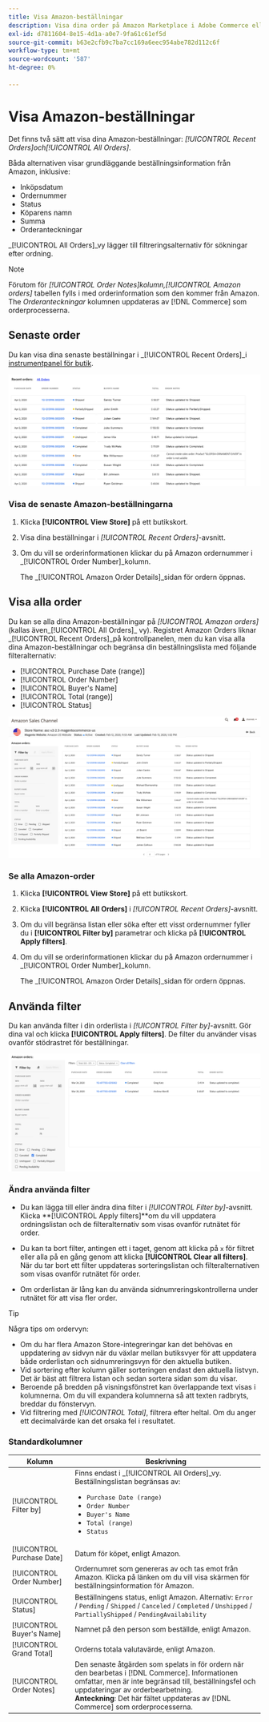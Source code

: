 ```yaml
---
title: Visa Amazon-beställningar
description: Visa dina order på Amazon Marketplace i Adobe Commerce eller Magento Open Source Admin.
exl-id: d7811604-8e15-4d1a-a0e7-9fa61c61ef5d
source-git-commit: b63e2cfb9c7ba7cc169a6eec954abe782d112c6f
workflow-type: tm+mt
source-wordcount: '587'
ht-degree: 0%

---
```


# Visa Amazon-beställningar

Det finns två sätt att visa dina Amazon-beställningar: _[!UICONTROL Recent Orders]_och_[!UICONTROL All Orders]_.

Båda alternativen visar grundläggande beställningsinformation från Amazon, inklusive:

- Inköpsdatum
- Ordernummer
- Status
- Köparens namn
- Summa
- Orderanteckningar

_[!UICONTROL All Orders]_vy lägger till filtreringsalternativ för sökningar efter ordning.

>[!NOTE]
>
>Förutom för _[!UICONTROL Order Notes]_kolumn,_[!UICONTROL Amazon orders]_ tabellen fylls i med orderinformation som den kommer från Amazon. The _Orderanteckningar_ kolumnen uppdateras av [!DNL Commerce] som orderprocesserna.

## Senaste order

Du kan visa dina senaste beställningar i _[!UICONTROL Recent Orders]_i [instrumentpanel för butik](./amazon-store-dashboard.md).

![Senaste order](assets/amazon-recent-orders-imported.png)

### Visa de senaste Amazon-beställningarna

1. Klicka **[!UICONTROL View Store]** på ett butikskort.

1. Visa dina beställningar i _[!UICONTROL Recent Orders]_-avsnitt.

1. Om du vill se orderinformationen klickar du på Amazon ordernummer i _[!UICONTROL Order Number]_kolumn.

   The _[!UICONTROL Amazon Order Details]_sidan för ordern öppnas.

## Visa alla order

Du kan se alla dina Amazon-beställningar på _[!UICONTROL Amazon orders]_(kallas även_[!UICONTROL All Orders]_ vy). Registret Amazon Orders liknar _[!UICONTROL Recent Orders]_på kontrollpanelen, men du kan visa alla dina Amazon-beställningar och begränsa din beställningslista med följande filteralternativ:

- [!UICONTROL Purchase Date (range)]
- [!UICONTROL Order Number]
- [!UICONTROL Buyer's Name]
- [!UICONTROL Total (range)]
- [!UICONTROL Status]

![Amazon beställningar](assets/amazon-orders-list-all.png)

### Se alla Amazon-order

1. Klicka **[!UICONTROL View Store]** på ett butikskort.

1. Klicka **[!UICONTROL All Orders]** i _[!UICONTROL Recent Orders]_-avsnitt.

1. Om du vill begränsa listan eller söka efter ett visst ordernummer fyller du i **[!UICONTROL Filter by]** parametrar och klicka på **[!UICONTROL Apply filters]**.

1. Om du vill se orderinformationen klickar du på Amazon ordernummer i _[!UICONTROL Order Number]_kolumn.

   The _[!UICONTROL Amazon Order Details]_sidan för ordern öppnas.

## Använda filter

Du kan använda filter i din orderlista i _[!UICONTROL Filter by]_-avsnitt. Gör dina val och klicka **[!UICONTROL Apply filters]**. De filter du använder visas ovanför stödrastret för beställningar.

![Filter för att visa Amazon-order](assets/amazon-orders-filter-view.png)

### Ändra använda filter

- Du kan lägga till eller ändra dina filter i _[!UICONTROL Filter by]_-avsnitt. Klicka **[!UICONTROL Apply filters]**om du vill uppdatera ordningslistan och de filteralternativ som visas ovanför rutnätet för order.

- Du kan ta bort filter, antingen ett i taget, genom att klicka på `x` för filtret eller alla på en gång genom att klicka **[!UICONTROL Clear all filters]**. När du tar bort ett filter uppdateras sorteringslistan och filteralternativen som visas ovanför rutnätet för order.

- Om orderlistan är lång kan du använda sidnumreringskontrollerna under rutnätet för att visa fler order.

>[!TIP]
>
>Några tips om ordervyn:
>
>- Om du har flera Amazon Store-integreringar kan det behövas en uppdatering av sidvyn när du växlar mellan butiksvyer för att uppdatera både orderlistan och sidnumreringsvyn för den aktuella butiken.
>- Vid sortering efter kolumn gäller sorteringen endast den aktuella listvyn. Det är bäst att filtrera listan och sedan sortera sidan som du visar.
>- Beroende på bredden på visningsfönstret kan överlappande text visas i kolumnerna. Om du vill expandera kolumnerna så att texten radbryts, breddar du fönstervyn.
>- Vid filtrering med _[!UICONTROL Total]_, filtrera efter heltal. Om du anger ett decimalvärde kan det orsaka fel i resultatet.


### Standardkolumner

| Kolumn | Beskrivning |
|---|---|
| [!UICONTROL Filter by] | Finns endast i _[!UICONTROL All Orders]_vy.<br>Beställningslistan begränsas av:<ul><li>`Purchase Date (range)`</li><li>`Order Number`</li><li>`Buyer's Name`</li><li>`Total (range)`</li><li>`Status`</li></ul> |
| [!UICONTROL Purchase Date] | Datum för köpet, enligt Amazon. |
| [!UICONTROL Order Number] | Ordernumret som genereras av och tas emot från Amazon. Klicka på länken om du vill visa skärmen för beställningsinformation för Amazon. |
| [!UICONTROL Status] | Beställningens status, enligt Amazon. Alternativ: `Error` / `Pending` / `Shipped` / `Canceled` / `Completed` / `Unshipped` / `PartiallyShipped` / `PendingAvailability` |
| [!UICONTROL Buyer's Name] | Namnet på den person som beställde, enligt Amazon. |
| [!UICONTROL Grand Total] | Orderns totala valutavärde, enligt Amazon. |
| [!UICONTROL Order Notes] | Den senaste åtgärden som spelats in för ordern när den bearbetas i [!DNL Commerce]. Informationen omfattar, men är inte begränsad till, beställningsfel och uppdateringar av orderbearbetning.<br>**Anteckning**: Det här fältet uppdateras av [!DNL Commerce] som orderprocesserna. |
